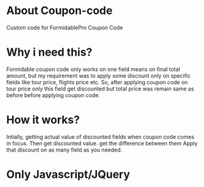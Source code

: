 # About Coupon-code
Custom code for FormidablePro Coupon Code

# Why i need this?
Formidable coupon code only works on one field means on final total amount, but my requirement was to apply some discount only on specific fields like tour price, flights price etc. So, after applying coupon code on tour price only this field get discounted but total price was remain same as before before applying coupon code.

# How it works?
Intially, getting actual value of discounted fields when coupon code comes in focus.
Then get discounted value.
get the difference between them
Apply that discount on as many field as you needed.

# Only Javascript/JQuery
